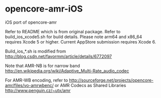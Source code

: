 opencore-amr-iOS
================

iOS port of opencore-amr

Refer to README which is from original package.
Refer to build_ios_xcode5.sh for build details. Please note arm64 and x86_64 requires Xcode 5 or higher. Current AppStore submission requires Xcode 6.

Build_ios_*.sh is modified from http://blog.csdn.net/favormm/article/details/6772097

Note that AMR-NB is for narrow band http://en.wikipedia.org/wiki/Adaptive_Multi-Rate_audio_codec

For AMR-WB encoding, refer to http://sourceforge.net/projects/opencore-amr/files/vo-amrwbenc/ or AMR Codecs as Shared Libraries http://www.penguin.cz/~utx/amr
